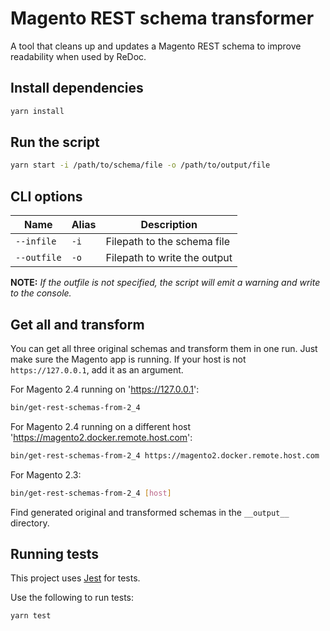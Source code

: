 # Magento REST schema transformer

A tool that cleans up and updates a Magento REST schema to improve readability when used by ReDoc.

## Install dependencies

```sh
yarn install
```

## Run the script

```sh
yarn start -i /path/to/schema/file -o /path/to/output/file
```

## CLI options

| Name        | Alias | Description                  |
| ----------- | ----- | ---------------------------- |
| `--infile`  | `-i`  | Filepath to the schema file  |
| `--outfile` | `-o`  | Filepath to write the output |

**NOTE:** *If the outfile is not specified, the script will emit a warning and write to the console.*

## Get all and transform

You can get all three original schemas and transform them in one run.
Just make sure the Magento app is running.
If your host is not `https://127.0.0.1`, add it as an argument.

For Magento 2.4 running on 'https://127.0.0.1':

```bash
bin/get-rest-schemas-from-2_4
```

For Magento 2.4 running on a different host 'https://magento2.docker.remote.host.com':

```bash
bin/get-rest-schemas-from-2_4 https://magento2.docker.remote.host.com
```

For Magento 2.3:

```bash
bin/get-rest-schemas-from-2_4 [host]
```

Find generated original and transformed schemas in the `__output__` directory.

## Running tests

This project uses [Jest][] for tests.

Use the following to run tests:

```sh
yarn test
```

[jest]: https://jestjs.io/docs/en/getting-started
